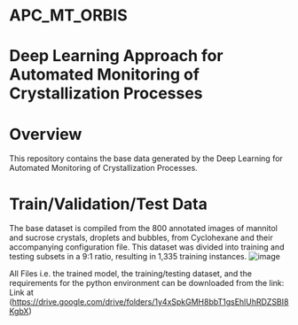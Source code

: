 # APC_MT_ORBIS
# Deep Learning Approach for Automated Monitoring of Crystallization Processes
# Overview 
This repository contains the base data generated by the Deep Learning for Automated Monitoring of Crystallization Processes.
# Train/Validation/Test Data 
The base dataset is compiled from the 800 annotated images of mannitol and sucrose crystals, droplets and bubbles, from Cyclohexane and their accompanying configuration file. 
This dataset was divided into training and testing subsets in a 9:1 ratio, resulting in 1,335 training instances.
![image](https://github.com/user-attachments/assets/e8b676f0-d347-4d24-bc8f-2ff50698ab3e)

All Files i.e. the trained model, the training/testing dataset,  and the requirements for the python environment can be downloaded from the link: 
Link at (https://drive.google.com/drive/folders/1y4xSpkGMH8bbT1gsEhlUhRDZSBI8KgbX)
